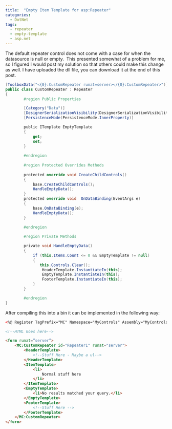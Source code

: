 ```yaml
---
title:  "Empty Item Template for asp:Repeater"
categories: 
  - DotNet
tags:
  - repeater
  - empty-template
  - asp.net
---
```


The default repeater control does not come with a case for when the datasource is null or empty.  This presented somewhat of a problem for me, so I figured I would post my solution so that others could make this change as well. I have uploaded the dll file, you can download it at the end of this post.
	 
```csharp
[ToolboxData("<{0}:CustomRepeater runat=server></{0}:CustomRepeater>")]
public class CustomRepeater : Repeater
{
	    #region Public Properties

	    [Category("Data")]
	    [DesignerSerializationVisibility(DesignerSerializationVisibility.Content)]
	    [PersistenceMode(PersistenceMode.InnerProperty)]

	    public ITemplate EmptyTemplate
	    {
	        get;
	        set;    
	    }
	
	    #endregion
	
        #region Protected Overrides Methods
    
        protected override void CreateChildControls()
        {
            base.CreateChildControls();
            HandleEmptyData();
        }
        protected override void  OnDataBinding(EventArgs e)
        {
            base.OnDataBinding(e);
            HandleEmptyData();
        }
    
        #endregion

        #region Private Methods

        private void HandleEmptyData()
        {
            if (this.Items.Count <= 0 && EmptyTemplate != null)
            {
               this.Controls.Clear();
                HeaderTemplate.InstantiateIn(this);
                EmptyTemplate.InstantiateIn(this);
                FooterTemplate.InstantiateIn(this);
            }
        }

        #endregion
}
```

After compiling this into a bin it can be implemented in the following way:

```html
<%@ Register TagPrefix="MC" Namespace="MyControls" Assembly="MyControls" %>

<!--HTML Goes here-->

<form runat=”server”>
    <MC:CustomRepeater id="Repeater1" runat="server">
        <HeaderTemplate>
            <!--Stuff Here - Maybe a ul-->
        </HeaderTemplate>
        <ItemTemplate>
            <li>
                Normal stuff here
            </li>
        </ItemTemplate>
        <EmptyTemplate>
            <li>No results matched your query.</li>
        </EmptyTemplate>
        <FooterTemplate>
            <!--Stuff Here -->
        </FooterTemplate>
    </MC:CustomRepeater>
</form>
```